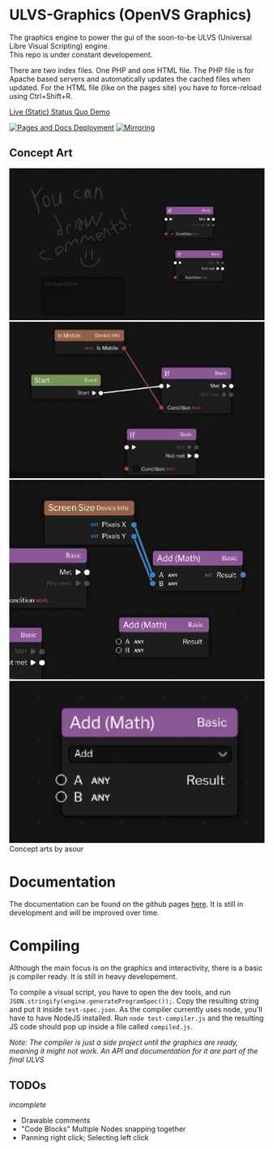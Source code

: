 # ULVS-Graphics (OpenVS Graphics)

The graphics engine to power the gui of the
 soon-to-be ULVS (Universal Libre Visual Scripting)
engine.  
This repo is under constant developement.

There are two index files. One PHP and one HTML file. The PHP file is for Apache based servers and automatically updates the cached files when updated. For the HTML file (like on the pages site) you have to force-reload using Ctrl+Shift+R.

[Live (Static) Status Quo Demo](https://carroted.github.io/ulvs-graphics)

[![Pages and Docs Deployment](https://github.com/Carroted/ulvs-graphics/actions/workflows/deploy.yml/badge.svg?branch=master)](https://github.com/Carroted/ulvs-graphics/actions/workflows/deploy.yml)
[![Mirroring](https://github.com/Carroted/ulvs-graphics/actions/workflows/mirror.yml/badge.svg)](https://github.com/Carroted/ulvs-graphics/actions/workflows/mirror.yml)

## Concept Art

![Concept art image](https://raw.githubusercontent.com/Carroted/ulvs-graphics/master/assets/concept-art.png)
![Second concept art image](https://raw.githubusercontent.com/Carroted/ulvs-graphics/master/assets/concept-art1.png)
![Third concept art image](https://raw.githubusercontent.com/Carroted/ulvs-graphics/master/assets/concept-art2.png)
![Fourth concept art image](https://raw.githubusercontent.com/Carroted/ulvs-graphics/master/assets/concept-art3.png)
Concept arts by asour

# Documentation

The documentation can be found on the github pages [here](https://carroted.github.io/ulvs-graphics/docs). It is still in development and will be improved over time.

# Compiling

Although the main focus is on the graphics and interactivity,
there is a basic js compiler ready. It is still in heavy developement.

To compile a visual script, you have to open the dev tools,
and run `JSON.stringify(engine.generateProgramSpec());`.
Copy the resulting string and put it inside `test-spec.json`.
As the compiler currently uses node, you'll have to have NodeJS
installed. Run `node test-compiler.js` and the resulting JS code
should pop up inside a file called `compiled.js`.

*Note: The compiler is just a side project until the graphics are ready, meaning it might not work. An API and documentation for it are part of the final ULVS*

## TODOs

*incomplete*

- Drawable comments
- "Code Blocks" Multiple Nodes snapping together
- Panning right click; Selecting left click
